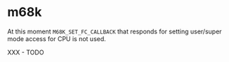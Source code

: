 

# m68k

At this moment `M68K_SET_FC_CALLBACK` that responds for setting 
user/super mode access for CPU is not used. 

XXX - TODO

